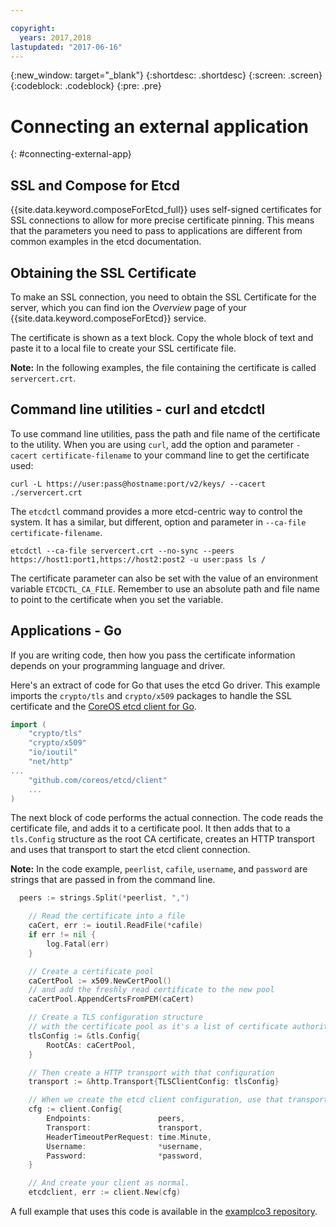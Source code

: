 ```yaml
---

copyright:
  years: 2017,2018
lastupdated: "2017-06-16"
---
```


{:new_window: target="_blank"}
{:shortdesc: .shortdesc}
{:screen: .screen}
{:codeblock: .codeblock}
{:pre: .pre}

# Connecting an external application
{: #connecting-external-app}

## SSL and Compose for Etcd

{{site.data.keyword.composeForEtcd_full}} uses self-signed certificates for SSL connections to allow for more precise certificate pinning. This means that the parameters you need to pass to applications are different from common examples in the etcd documentation.

## Obtaining the SSL Certificate

To make an SSL connection, you need to obtain the SSL Certificate for the server, which you can find ion the *Overview* page of your {{site.data.keyword.composeForEtcd}} service.

The certificate is shown as a text block. Copy the whole block of text and paste it to a local file to create your SSL certificate file.

**Note:** In the following examples, the file containing the certificate is called `servercert.crt`.

## Command line utilities - curl and etcdctl

To use command line utilities, pass the path and file name of the certificate to the utility. 
When you are using `curl`, add the option and parameter `-cacert certificate-filename` to your command line to get the certificate used:

```shell
curl -L https://user:pass@hostname:port/v2/keys/ --cacert ./servercert.crt

```

The `etcdctl` command provides a more etcd-centric way to control the system. It has a similar, but different, option and parameter in `--ca-file certificate-filename`.

```shell
etcdctl --ca-file servercert.crt --no-sync --peers https://host1:port1,https://host2:post2 -u user:pass ls /

```

The certificate parameter can also be set with the value of an environment variable `ETCDCTL_CA_FILE`. Remember to use an absolute path and file name to point to the certificate when you set the variable.

## Applications - Go

If you are writing code, then how you pass the certificate information depends on your programming language and driver. 

Here's an extract of code for Go that uses the etcd Go driver. This example imports the `crypto/tls` and `crypto/x509` packages to handle the SSL certificate and the [CoreOS etcd client for Go](https://godoc.org/github.com/coreos/etcd/client).

```go
import (
	"crypto/tls"
	"crypto/x509"
	"io/ioutil"
	"net/http"
...
	"github.com/coreos/etcd/client"
	...
)
```

The next block of code performs the actual connection. The code reads the certificate file, and adds it to a certificate pool. It then adds that to a `tls.Config` structure as the root CA certificate, creates an HTTP transport and uses that transport to start the etcd client connection.

**Note:** In the code example, `peerlist`, `cafile`, `username`, and `password` are strings that are passed in from the command line.


```go
  peers := strings.Split(*peerlist, ",")

	// Read the certificate into a file
	caCert, err := ioutil.ReadFile(*cafile)
	if err != nil {
		log.Fatal(err)
	}

	// Create a certificate pool
	caCertPool := x509.NewCertPool()
	// and add the freshly read certificate to the new pool
	caCertPool.AppendCertsFromPEM(caCert)

	// Create a TLS configuration structure
	// with the certificate pool as it's a list of certificate authorities
	tlsConfig := &tls.Config{
		RootCAs: caCertPool,
	}

	// Then create a HTTP transport with that configuration
	transport := &http.Transport{TLSClientConfig: tlsConfig}

	// When we create the etcd client configuration, use that transport
	cfg := client.Config{
		Endpoints:               peers,
		Transport:               transport,
		HeaderTimeoutPerRequest: time.Minute,
		Username:                *username,
		Password:                *password,
	}

	// And create your client as normal. 
	etcdclient, err := client.New(cfg)
```

A full example that uses this code is available in the [examplco3 repository](https://github.com/compose-ex/examplco3).
